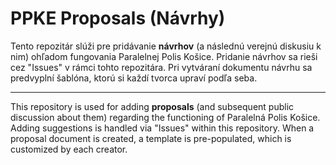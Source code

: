# PPKE Proposals (Návrhy)

Tento repozitár slúži pre pridávanie **návrhov** (a následnú verejnú diskusiu k nim) ohľadom fungovania Paralelnej Polis Košice. Pridanie návrhov sa rieši cez "Issues" v rámci tohto repozitára. Pri vytváraní dokumentu návrhu sa predvyplní šablóna, ktorú si každí tvorca upraví podľa seba.



---

This repository is used for adding **proposals** (and subsequent public discussion about them) regarding the functioning of Paralelná Polis Košice. Adding suggestions is handled via "Issues" within this repository. When a proposal document is created, a template is pre-populated, which is customized by each creator.
